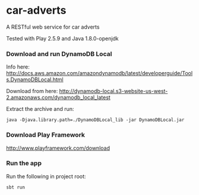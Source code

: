 # car-adverts
A RESTful web service for car adverts


Tested with Play 2.5.9 and Java 1.8.0-openjdk

### Download and run DynamoDB Local

Info here:
http://docs.aws.amazon.com/amazondynamodb/latest/developerguide/Tools.DynamoDBLocal.html

Download from here:
http://dynamodb-local.s3-website-us-west-2.amazonaws.com/dynamodb_local_latest

Extract the archive and run:

    java -Djava.library.path=./DynamoDBLocal_lib -jar DynamoDBLocal.jar

### Download Play Framework

http://www.playframework.com/download

### Run the app
Run the following in project root:

    sbt run
 